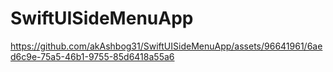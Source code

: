 # SwiftUISideMenuApp

https://github.com/akAshbog31/SwiftUISideMenuApp/assets/96641961/6aed6c9e-75a5-46b1-9755-85d6418a55a6

